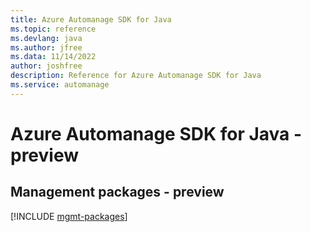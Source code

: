 ```yaml
---
title: Azure Automanage SDK for Java
ms.topic: reference
ms.devlang: java
ms.author: jfree
ms.data: 11/14/2022
author: joshfree
description: Reference for Azure Automanage SDK for Java
ms.service: automanage
---
```

# Azure Automanage SDK for Java - preview

## Management packages - preview
[!INCLUDE [mgmt-packages](automanage-mgmt-index.md)]